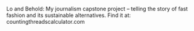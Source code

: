 Lo and Behold: My journalism capstone project – telling the story of fast fashion and its sustainable alternatives.
Find it at: countingthreadscalculator.com
